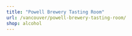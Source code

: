 ```yaml
---
title: "Powell Brewery Tasting Room"
url: /vancouver/powell-brewery-tasting-room/
shop: alcohol
---
```

